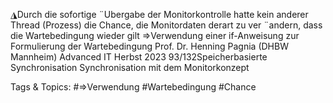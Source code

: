 ◮Durch die sofortige ¨Ubergabe der Monitorkontrolle hatte kein anderer Thread
(Prozess) die Chance, die Monitordaten derart zu ver ¨andern, dass die
Wartebedingung wieder gilt
⇒Verwendung einer if-Anweisung zur Formulierung der Wartebedingung
Prof. Dr. Henning Pagnia (DHBW Mannheim) Advanced IT Herbst 2023 93/132Speicherbasierte Synchronisation Synchronisation mit dem Monitorkonzept

   Tags & Topics:
   #⇒Verwendung
   #Wartebedingung
   #Chance